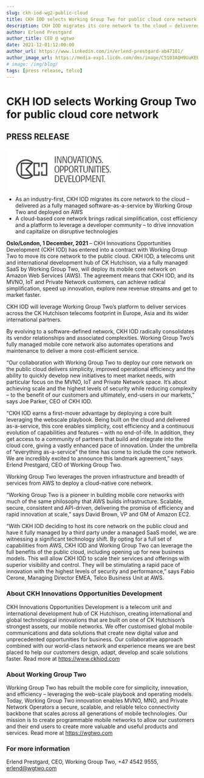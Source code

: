 ```yaml
---
slug: ckh-iod-wg2-public-cloud
title: CKH IOD selects Working Group Two for public cloud core network
description: CKH IOD migrates its core network to the cloud – delivered as a fully managed software-as-a-service by Working Group Two and deployed on AWS
author: Erlend Prestgard
author_title: CEO @ wgtwo
date: 2021-12-01:12:00:00
author_url: https://www.linkedin.com/in/erlend-prestgard-ab47101/
author_image_url: https://media-exp1.licdn.com/dms/image/C5103AQH9UuKEbOXHNg/profile-displayphoto-shrink_400_400/0/1516307873887?e=1648684800&v=beta&t=a5hv6dDBFaF10p3Bk07W09IQjmXR1BWfTvhzED_tVXE
# image: /img/blog/
tags: [press release, telco]
---
```


# CKH IOD selects Working Group Two for public cloud core network

## PRESS RELEASE
<img src="/img/ckh.png" alt="ckh" width="300"/>

- As an industry-first, CKH IOD migrates its core network to the cloud – delivered as a fully managed software-as-a-service by Working Group Two and deployed on AWS
- A cloud-based core network brings radical simplification, cost efficiency and a platform to leverage a developer community – to drive innovation and capitalize on disruptive technologies

<!--truncate-->

**Oslo/London, 1 December, 2021** – CKH Innovations Opportunities Development (CKH IOD) has entered into a contract with Working Group Two to move its core network to the public cloud. CKH IOD, a telecoms unit and international development hub of CK Hutchison, via a fully managed SaaS by Working Group Two, will deploy its mobile core network on Amazon Web Services (AWS). The agreement means that CKH IOD, and its MVNO, IoT and Private Network customers, can achieve radical simplification, speed up innovation, explore new revenue streams and get to market faster.

CKH IOD will leverage Working Group Two’s platform to deliver services across the CK Hutchison telecoms footprint in Europe, Asia and its wider international partners.

By evolving to a software-defined network, CKH IOD radically consolidates its vendor relationships and associated complexities. Working Group Two’s fully managed mobile core network also automates operations and maintenance to deliver a more cost-efficient service.

“Our collaboration with Working Group Two to deploy our core network on the public cloud delivers simplicity, improved operational efficiency and the ability to quickly develop new initiatives to meet market needs, with particular focus on the MVNO, IoT and Private Network space. It’s about achieving scale and the highest levels of security while reducing complexity – to the benefit of our customers and ultimately, end-users in our markets,” says Joe Parker, CEO of CKH IOD.

“CKH IOD earns a first-mover advantage by deploying a core built leveraging the webscale playbook. Being built on the cloud and delivered as-a-service, this core enables simplicity, cost efficiency and a continuous evolution of capabilities and features – with no end-of-life. In addition, they get access to a community of partners that build and integrate into the cloud core, giving a vastly enhanced pace of innovation. Under the umbrella of “everything as-a-service” the time has come to include the core network. We are incredibly excited to announce this landmark agreement,” says Erlend Prestgard, CEO of Working Group Two.

Working Group Two leverages the proven infrastructure and breadth of services from AWS to deploy a cloud-native core network.

“Working Group Two is a pioneer in building mobile core networks with much of the same philosophy that AWS builds infrastructure. Scalable, secure, consistent and API-driven, delivering the promise of efficiency and rapid innovation at scale,” says David Brown, VP and GM of Amazon EC2.

“With CKH IOD deciding to host its core network on the public cloud and have it fully managed by a third party under a managed SaaS model, we are witnessing a significant technology shift. By opting for a full set of capabilities from AWS, CKH IOD and Working Group Two can leverage the full benefits of the public cloud, including opening up for new business models. This will allow CKH IOD to scale their services and offerings with superior visibility and control. They will be stimulating a rapid pace of innovation with the highest levels of security and performance,” says Fabio Cerone, Managing Director EMEA, Telco Business Unit at AWS.

### About CKH Innovations Opportunities Development
CKH Innovations Opportunities Development is a telecom unit and international development hub of CK Hutchison, creating international and global technological innovations that are built on one of CK Hutchison’s strongest assets, our mobile networks. We offer customised global mobile communications and data solutions that create new digital value and unprecedented opportunities for business. Our collaborative approach combined with our world-class network and experience means we are best placed to help our customers design, adapt, develop and scale solutions faster. Read more at https://www.ckhiod.com

### About Working Group Two
Working Group Two has rebuilt the mobile core for simplicity, innovation, and efficiency – leveraging the web-scale playbook and operating models. Today, Working Group Two innovation enables MVNO, MNO, and Private Network Operators a secure, scalable, and reliable telco connectivity backbone that scales across all generations of mobile technologies. Our mission is to create programmable mobile networks to allow our customers and their end users to create more valuable and useful products and services. Read more at https://wgtwo.com

### For more information
Erlend Prestgard, CEO, Working Group Two, +47 4542 9555, erlend@wgtwo.com
